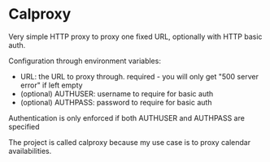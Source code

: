 # Calproxy

Very simple HTTP proxy to proxy one fixed URL, optionally with HTTP basic auth.

Configuration through environment variables:
- URL: the URL to proxy through. required - you will only get "500 server error" if left empty
- (optional) AUTHUSER: username to require for basic auth
- (optional) AUTHPASS: password to require for basic auth

Authentication is only enforced if both AUTHUSER and AUTHPASS are specified

The project is called calproxy because my use case is to proxy calendar availabilities.
